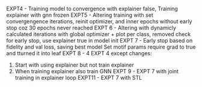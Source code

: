 EXPT4 - Training model to convergence with explainer false, Training explainer with gnn frozen
EXPT5 - Altering training with set convergengence iterations, reinit optimizer, and inner epochs without early stop coz 30 epochs never reached
EXPT 6 - Altering with dynamicly calculated iterations with global optimizer + plot per class, removed check for early stop, use explainer true in model init
EXPT 7 - Early stop based on fidelity and val loss, saving best model
Set motif params require grad to true and tturned it into leaf
EXPT 8 - 4 EXPT 4 except changes:
1. Start with using explainer but not train explainer
2. When training explainer also train GNN
EXPT 9 - EXPT 7 with joint training in explainer loop
EXPT11 - EXPT 7 with STL
